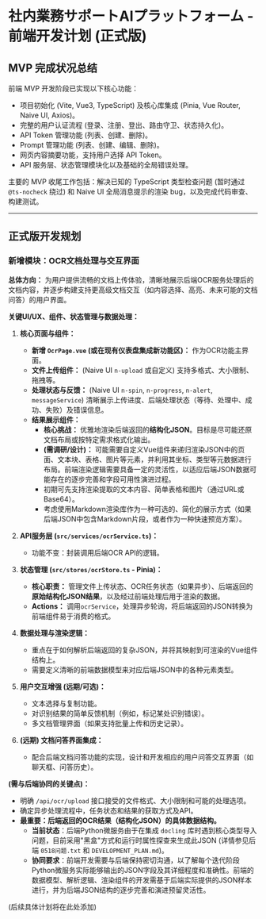 # 社内業務サポートAIプラットフォーム - 前端开发计划 (正式版)

## MVP 完成状况总结

前端 MVP 开发阶段已实现以下核心功能：
- 项目初始化 (Vite, Vue3, TypeScript) 及核心库集成 (Pinia, Vue Router, Naive UI, Axios)。
- 完整的用户认证流程 (登录、注册、登出、路由守卫、状态持久化)。
- API Token 管理功能 (列表、创建、删除)。
- Prompt 管理功能 (列表、创建、编辑、删除)。
- 网页内容摘要功能，支持用户选择 API Token。
- API 服务层、状态管理模块化以及基础的全局错误处理。

主要的 MVP 收尾工作包括：解决已知的 TypeScript 类型检查问题 (暂时通过 `@ts-nocheck` 绕过) 和 Naive UI 全局消息提示的渲染 bug，以及完成代码审查、构建测试。

---

## 正式版开发规划

### 新增模块：OCR文档处理与交互界面

**总体方向：**
为用户提供流畅的文档上传体验，清晰地展示后端OCR服务处理后的文档内容，并逐步构建支持更高级文档交互（如内容选择、高亮、未来可能的文档问答）的用户界面。

**关键UI/UX、组件、状态管理与数据处理：**

1.  **核心页面与组件：**
    *   **新增 `OcrPage.vue` (或在现有仪表盘集成新功能区)：** 作为OCR功能主界面。
    *   **文件上传组件：** (Naive UI `n-upload` 或自定义) 支持多格式、大小限制、拖拽等。
    *   **处理状态与反馈：** (Naive UI `n-spin`, `n-progress`, `n-alert`, `messageService`) 清晰展示上传进度、后端处理状态（等待、处理中、成功、失败）及错误信息。
    *   **结果展示组件：**
        *   **核心挑战：** 优雅地渲染后端返回的**结构化JSON**。目标是尽可能还原文档布局或按特定需求格式化输出。
        *   **(需调研/设计)：** 可能需要自定义Vue组件来递归渲染JSON中的页面、文本块、表格、图片等元素，并利用其坐标、类型等元数据进行布局。前端渲染逻辑需要具备一定的灵活性，以适应后端JSON数据可能存在的逐步完善和字段可用性演进过程。
        *   初期可先支持渲染提取的文本内容、简单表格和图片（通过URL或Base64）。
        *   考虑使用Markdown渲染库作为一种可选的、简化的展示方式（如果后端JSON中包含Markdown片段，或者作为一种快速预览方案）。

2.  **API服务层 (`src/services/ocrService.ts`)：**
    *   功能不变：封装调用后端OCR API的逻辑。

3.  **状态管理 (`src/stores/ocrStore.ts` - Pinia)：**
    *   **核心职责：** 管理文件上传状态、OCR任务状态（如果异步）、后端返回的**原始结构化JSON结果**，以及经过前端处理后用于渲染的数据。
    *   **Actions：** 调用`ocrService`，处理异步轮询，将后端返回的JSON转换为前端组件易于消费的格式。

4.  **数据处理与渲染逻辑：**
    *   重点在于如何解析后端返回的复杂JSON，并将其映射到可渲染的Vue组件结构上。
    *   需要定义清晰的前端数据模型来对应后端JSON中的各种元素类型。

5.  **用户交互增强 (远期/可选)：**
    *   文本选择与复制功能。
    *   对识别结果的简单反馈机制（例如，标记某处识别错误）。
    *   多文档管理界面（如果支持批量上传和历史记录）。

6.  **(远期) 文档问答界面集成：**
    *   配合后端文档问答功能的实现，设计和开发相应的用户问答交互界面（如聊天框、问答历史）。

**(需与后端协同的关键点)：**
*   明确 `/api/ocr/upload` 接口接受的文件格式、大小限制和可能的处理选项。
*   确定异步处理流程中，任务状态和结果的获取方式及API。
*   **最重要：后端返回的OCR结果（结构化JSON）的具体数据结构。**
    *   **当前状态**：后端Python微服务由于在集成 `docling` 库时遇到核心类型导入问题，目前采用"黑盒"方式和运行时属性探查来生成此JSON (详情参见后端 `0518问题.txt` 和 `DEVELOPMENT_PLAN.md`)。
    *   **协同要求**：前端开发需要与后端保持密切沟通，以了解每个迭代阶段Python微服务实际能够输出的JSON字段及其详细程度和准确性。前端的数据模型、解析逻辑、渲染组件的开发需基于后端实际提供的JSON样本进行，并为后端JSON结构的逐步完善和演进预留灵活性。

(后续具体计划将在此处添加) 